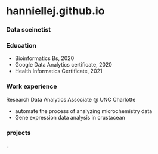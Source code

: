 # hanniellej.github.io
### Data sceinetist
### Education
- Bioinformatics Bs, 2020
- Google Data Analytics certificate, 2020
- Health Informatics Certificate, 2021

### Work experience 
Research Data Analytics Associate @ UNC Charlotte
- automate the process of analyzing microchemistry data
- Gene expression data analysis in crustacean

### projects
#### -

